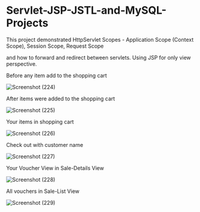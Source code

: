 # Servlet-JSP-JSTL-and-MySQL-Projects

This project demonstrated HttpServlet Scopes
    - Application Scope (Context Scope),
    Session Scope,
    Request Scope
    
and how to forward and redirect between servlets. Using JSP for only view perspective.

Before any item add to the shopping cart


![Screenshot (224)](https://user-images.githubusercontent.com/92364327/172357570-62aeb7c9-b880-408f-9217-c3b7a6b2ea44.png)


After items were added to the shopping cart

![Screenshot (225)](https://user-images.githubusercontent.com/92364327/172357696-504e1d50-610c-4d1b-af40-94c6be8eb53f.png)


Your items in shopping cart

![Screenshot (226)](https://user-images.githubusercontent.com/92364327/172357821-5292b42d-1976-48f8-9290-f10736d2371a.png)


Check out with customer name

![Screenshot (227)](https://user-images.githubusercontent.com/92364327/172357950-e15ea94a-6fcd-4b98-a0e6-c7de8ef7e313.png)


Your Voucher View in Sale-Details View

![Screenshot (228)](https://user-images.githubusercontent.com/92364327/172358136-29cb2e3e-c37a-4da7-bf1a-1c87aad32f02.png)


All vouchers in Sale-List View

![Screenshot (229)](https://user-images.githubusercontent.com/92364327/172358405-b2d65eab-0f74-4cae-b023-ce27f7306650.png)
